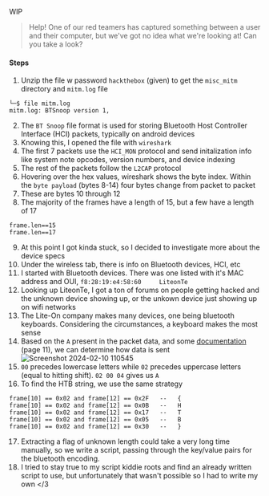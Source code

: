 WIP
> Help! One of our red teamers has captured something between a user and their computer, but we've got no idea what we're looking at! Can you take a look?
#### Steps
1. Unzip the file w password `hackthebox` (given) to get the `misc_mitm` directory and `mitm.log` file
``` shell
└─$ file mitm.log   
mitm.log: BTSnoop version 1,
```
2. The `BT Snoop` file format is used for storing Bluetooth Host Controller Interface (HCI) packets, typically on android devices
3. Knowing this, I opened the file with `wireshark`
4. The first 7 packets use the `HCI_MON` protocol and send initalization info like system note opcodes, version numbers, and device indexing
5. The rest of the packets follow the `L2CAP` protocol
6. Hovering over the hex values, wireshark shows the byte index. Within the `byte payload` (bytes 8-14) four bytes change from packet to packet
7. These are bytes 10 through 12
8. The majority of the frames have a length of 15, but a few have a length of 17
```
frame.len==15
frame.len==17
```
9. At this point I got kinda stuck, so I decided to investigate more about the device specs
10. Under the wireless tab, there is info on Bluetooth devices, HCI, etc
11. I started with Bluetooth devices. There was one listed with it's MAC address and OUI, `f8:28:19:e4:58:60     LiteonTe` 
12. Looking up LiteonTe, I got a ton of forums on people getting hacked and the unknown device showing up, or the unkown device just showing up on wifi networks
13. The Lite-On company makes many devices, one being bluetooth keyboards. Considering the circumstances, a keyboard makes the most sense
14. Based on the `A` present in the packet data, and some [documentation](https://cdn.sparkfun.com/datasheets/Wireless/Bluetooth/RN-HID-User-Guide-v1.0r.pdf) (page 11), we can determine how data is sent
![Screenshot 2024-02-10 110545](https://github.com/pwnedbyisa/writeups/assets/138353745/af8dda71-6e54-4b9d-aff7-57121cd03a27)
15. `00` precedes lowercase letters while `02` precedes uppercase letters (equal to hitting shift). `02 00 04` gives us `A`
16. To find the HTB string, we use the same strategy
```
frame[10] == 0x02 and frame[12] == 0x2F   --   {
frame[10] == 0x02 and frame[12] == 0x0B   --   H
frame[10] == 0x02 and frame[12] == 0x17   --   T
frame[10] == 0x02 and frame[12] == 0x05   --   B
frame[10] == 0x02 and frame[12] == 0x30   --   }
```
17. Extracting a flag of unknown length could take a very long time manually, so we write a script, passing through the key/value pairs for the bluetooth encoding.
18. I tried to stay true to my script kiddie roots and find an already written script to use, but unfortunately that wasn't possible so I had to write my own </3
